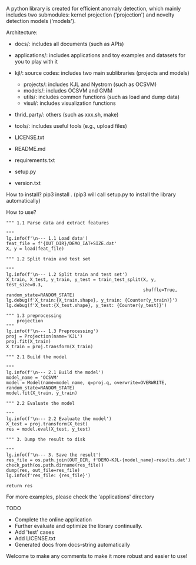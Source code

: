 A python library is created for efficient anomaly detection, which mainly includes two submodules: kernel projection ('projection') and novelty detection models ('models'). 

Architecture:
- docs/: 
    includes all documents (such as APIs)
- applications/: 
    includes applications and toy examples and datasets for you to play with it 
- kjl/: 
    source codes: includes two main sublibraries (projects and models)
    - projects/: 
        includes KJL and Nystrom (such as OCSVM)
    - models/: 
        includes OCSVM and GMM
    - utils/:
        includes common functions (such as load and dump data)
    - visul/: 
        includes visualization functions
- thrid_party/: 
    others (such as xxx.sh, make) 
- tools/: 
    includes useful tools (e.g., upload files)

- LICENSE.txt
- README.md
- requirements.txt
- setup.py
- version.txt

How to install?
    pip3 install . 
    (pip3 will call setup.py to install the library automatically)

How to use?

    """ 1.1 Parse data and extract features

	"""
	lg.info(f'\n--- 1.1 Load data')
	feat_file = f'{OUT_DIR}/DEMO_IAT+SIZE.dat'
	X, y = load(feat_file)

	""" 1.2 Split train and test set

	"""
	lg.info(f'\n--- 1.2 Split train and test set')
	X_train, X_test, y_train, y_test = train_test_split(X, y, test_size=0.3,
	                                                    shuffle=True, random_state=RANDOM_STATE)
	lg.debug(f'X_train:{X_train.shape}, y_train: {Counter(y_train)}')
	lg.debug(f'X_test:{X_test.shape}, y_test: {Counter(y_test)}')

	""" 1.3 preprocessing
		projection
	"""
	lg.info(f'\n--- 1.3 Preprocessing')
	proj = Projection(name='KJL')
	proj.fit(X_train)
	X_train = proj.transform(X_train)

	""" 2.1 Build the model

	"""
	lg.info(f'\n--- 2.1 Build the model')
	model_name = 'OCSVM'
	model = Model(name=model_name, q=proj.q, overwrite=OVERWRITE, random_state=RANDOM_STATE)
	model.fit(X_train, y_train)

	""" 2.2 Evaluate the model

	"""
	lg.info(f'\n--- 2.2 Evaluate the model')
	X_test = proj.transform(X_test)
	res = model.eval(X_test, y_test)

	""" 3. Dump the result to disk

	"""
	lg.info(f'\n--- 3. Save the result')
	res_file = os.path.join(OUT_DIR, f'DEMO-KJL-{model_name}-results.dat')
	check_path(os.path.dirname(res_file))
	dump(res, out_file=res_file)
	lg.info(f'res_file: {res_file}')

	return res

For more examples, please check the 'applications' directory

TODO

- Complete the online application
- Further evaluate and optimize the library continually.
- Add 'test' cases
- Add LICENSE.txt
- Generated docs from docs-string automatically

Welcome to make any comments to make it more robust and easier to use!
